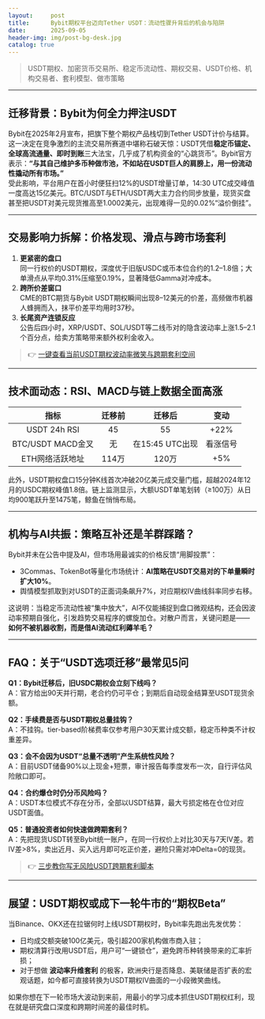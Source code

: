 ```yaml
---
layout:     post
title:      Bybit期权平台迈向Tether USDT：流动性骤升背后的机会与陷阱
date:       2025-09-05
header-img: img/post-bg-desk.jpg
catalog: true
---
```


> USDT期权、加密货币交易所、稳定币流动性、期权交易、USDT价格、机构交易者、套利模型、做市策略

---

## 迁移背景：Bybit为何全力押注USDT

Bybit在2025年2月宣布，把旗下整个期权产品栈切到Tether USDT计价与结算。这一决定在竞争激烈的主流交易所赛道中堪称石破天惊：USDT凭借**稳定币锚定、全球高流通量、即时到账**三大法宝，几乎成了机构资金的“心跳货币”。Bybit官方表示：**“与其自己维护多币种做市池，不如站在USDT巨人的肩膀上，用一份流动性撬动所有市场。”**  
受此影响，平台用户在首小时便狂扫12%的USDT增量订单，14:30 UTC成交峰值一度高达15亿美元。BTC/USDT与ETH/USDT两大主力合约同步放量，现货买盘甚至把USDT对美元现货推高至1.0002美元，出现难得一见的0.02%“溢价倒挂”。

---

## 交易影响力拆解：价格发现、滑点与跨市场套利

1. **更紧密的盘口**  
   同一行权价的USDT期权，深度优于旧版USDC或币本位合约的1.2–1.8倍；大单滑点从平均0.31%压缩至0.19%，显著降低Gamma对冲成本。  
2. **跨所价差窗口**  
   CME的BTC期货与Bybit USDT期权瞬间出现8–12美元的价差，高频做市机器人蜂拥而入，抹平价差平均用时37秒。  
3. **长尾资产连锁反应**  
   公告后四小时，XRP/USDT、SOL/USDT等二线币对的隐含波动率上涨1.5–2.1个百分点，给卖方策略带来额外权利金收入。

>👉 [一键查看当前USDT期权波动率微笑与跨期套利空间](https://okxdog.com/)

---

## 技术面动态：RSI、MACD与链上数据全面高涨

| 指标 | 迁移前 | 迁移后 | 变动 |
|:---:|:---:|:---:|:---:|
| USDT 24h RSI | 45 | 55 | +22% |
| BTC/USDT MACD金叉 | 无 | 在15:45 UTC出现 | 看涨信号 |
| ETH网络活跃地址 | 114万 | 120万 | +5% |

此外，USDT期权盘口15分钟K线首次冲破20亿美元成交量门槛，超越2024年12月的USDC期权峰值1.8倍。链上监测显示，大额USDT单笔划转（≥100万）从日均900笔跃升至1475笔，鲸鱼在悄悄布局。

---

## 机构与AI共振：策略互补还是羊群踩踏？

Bybit并未在公告中提及AI，但市场用最诚实的价格反馈“用脚投票”：

- 3Commas、TokenBot等量化市场统计：**AI策略在USDT交易对的下单量瞬时扩大10%**。  
- 舆情模型抓取到对USDT的正面词条飙升7%，对应期权IV曲线斜率同步右移。  

这说明：当稳定币流动性被“集中放大”，AI不仅能捕捉到盘口微观结构，还会因波动率预期自强化，引发趋势交易程序的螺旋加仓。对散户而言，关键问题是——  
**如何不被机器收割，而是借AI流动红利薅羊毛？**

---

## FAQ：关于“USDT选项迁移”最常见5问

**Q1：Bybit迁移后，旧USDC期权会立刻下线吗？**  
A：官方给出90天并行期，老合约仍可平仓；到期后自动现金结算至USDT现货余额。  

**Q2：手续费是否与USDT期权总量挂钩？**  
A：不挂钩。tier-based阶梯费率仅参考用户30天累计成交额，稳定币种类不计权重差异。  

**Q3：会不会因为USDT“总量不透明”产生系统性风险？**  
A：目前USDT储备90%以上现金+短票，审计报告每季度发布一次，自行评估风险敞口即可。  

**Q4：合约爆仓时仍分币风险吗？**  
A：USDT本位模式不存在分币，全部以USDT结算，最大亏损定格在仓位对应USDT面值。  

**Q5：普通投资者如何快速做跨期套利？**  
A：先把现货USDT转至Bybit统一账户，在同一行权价上对比30天与7天IV差。若IV差>8%，卖出近月、买入远月即可吃正价差，避险只需对冲Delta=0的现货。  

>👉 [三步教你写无风险USDT跨期套利脚本](https://okxdog.com/)

---

## 展望：USDT期权或成下一轮牛市的“期权Beta”

当Binance、OKX还在拉锯何时上线USDT期权时，Bybit率先跑出先发优势：  
- 日均成交额突破100亿美元，吸引超200家机构做市商入驻；  
- 期权清算行改用USDT后，用户可“一键锁仓”，避免跨币种转换带来的汇率折损；  
- 对于想做 **波动率升维套利** 的极客，欧洲央行是否降息、美联储是否扩表的宏观话题，如今都可直接转换为USDT期权IV曲面的一小段微笑曲线。  

如果你想在下一轮市场大波动到来前，用最小的学习成本抓住USDT期权红利，现在就是研究盘口深度和跨期时间差的最佳时机。